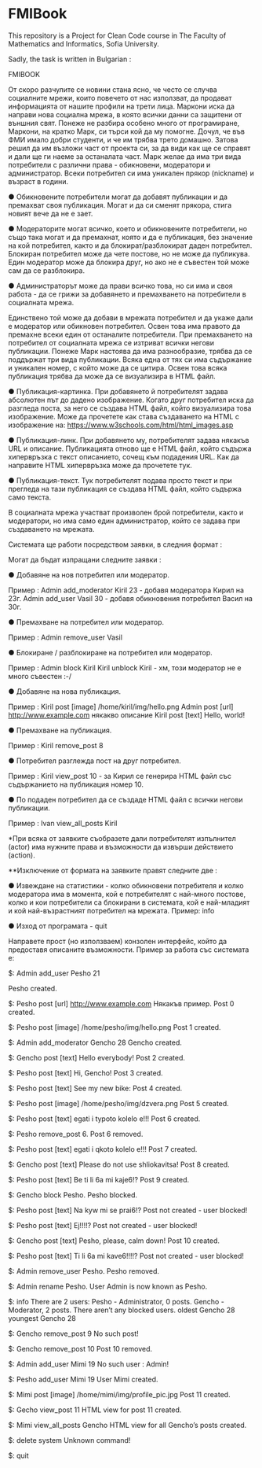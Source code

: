 # FMIBook
This repository is a Project for Clean Code course in The Faculty of Mathematics and Informatics, Sofia University.

Sadly, the task is written in Bulgarian :

FMIBOOK

  От скоро разчулите се новини стана ясно, че често се случва социалните мрежи, които повечето от нас използват, да продават информацията от нашите профили на трети лица. Маркони иска да направи нова социална мрежа, в която всички данни са защитени от външния свят. Понеже не разбира особено много от програмиране, Маркони, на кратко Марк, си търси кой да му помогне. Дочул, че във ФМИ имало добри студенти, и че им трябва трето домашно. Затова решил да им възложи част от проекта си, за да види как ще се справят и дали ще ги наеме за останалата част.
  Марк желае да има три вида потребители с различни права - обикновени, модератори и администратор. Всеки потребител си има уникален прякор (nickname) и възраст в години.
  
● Обикновените потребители могат да добавят публикации и да премахват своя публикация. Могат и да си сменят прякора, стига новият вече да не е зает.

● Модераторите могат всичко, което и обикновените потребители, но също така могат и да премахнат, която и да е публикация, без значение на кой потребител, както и да блокират/разблокират даден потребител. Блокиран потребител може да чете постове, но не може да публикува. Един модератор може да блокира друг, но ако не е съвестен той може сам да се разблокира.

● Администраторът може да прави всичко това, но си има и своя работа - да се грижи за добавянето и премахването на потребители в социалната мрежа.

  Единствено той може да добави в мрежата потребител и да укаже дали е модератор или обикновен потребител. Освен това има правото да премахне всеки един от останалите потребители. При премахването на потребител от социалната мрежа се изтриват всички негови публикации. Понеже Марк настоява да има разнообразие, трябва да се поддържат три вида публикации. Всяка една от тях си има съдържание и уникален номер, с който може да се цитира. Освен това всяка публикация трябва да може да се визуализира в HTML файл.

● Публикация-картинка. При добавянето й потребителят задава абсолютен път до дадено изображение. Когато друг потребител иска да разгледа поста, за него се създава HTML файл, който визуализира това изображение. Може да прочетете как става създаването на  HTML с изображение на: https://www.w3schools.com/html/html_images.asp

● Публикация-линк. При добавянето му, потребителят задава някакъв URL и описание. Публикацията отново ще е HTML файл, който съдържа хипервръзка с текст описанието, сочещ към подадения URL. Как да направите HTML хипервръзка може да прочетете тук.

● Публикация-текст. Тук потребителят подава просто текст и при прегледа на тази публикация се създава HTML файл, който съдържа само текста.

  В социалната мрежа участват произволен брой потребители, както и модератори, но има само един администратор, който се задава при създаването на мрежата.

  Системата ще работи посредством заявки, в следния формат :
<actor> <action> <subject>

  Могат да бъдат изпращани следните заявки :

● Добавяне на нов потребител или модератор.

Пример : 
Admin add_moderator Kiril 23 - добавя модератора Кирил на 23г.
Admin add_user Vasil 30 - добавя обикновения потребител Васил на 30г.

● Премахване на потребител или модератор.

Пример : 
Admin remove_user Vasil

● Блокиране / разблокиране на потребител или модератор.

Пример : 
Admin block Kiril
Kiril unblock Kiril - хм, този модератор не е много съвестен :-/

● Добавяне на нова публикация.

Пример : 
Kiril post [image] /home/kiril/img/hello.png
Admin post [url] http://www.example.com някакво описание
Kiril post [text] Hello, world!

● Премахване на публикация.

Пример : 
Kiril remove_post 8

● Потребител разглежда пост на друг потребител.

Пример : 
Kiril view_post 10  - за Кирил се генерира HTML файл със съдържанието на публикация номер 10.

● По подаден потребител да се създаде HTML файл с всички негови публикации.

Пример : 
Ivan view_all_posts Kiril

*При всяка от заявките съобразете дали потребителят изпълнител (actor) има
нужните права и възможности да извърши действието (action).

**Изключение от формата на заявките правят следните две :

● Извеждане на статистики - колко обикновени потребителя и колко модератора има в момента, кой е потребителят с най-много постове, колко и кои потребители са блокирани в системата, кой е най-младият и кой най-възрастният потребител на мрежата.
Пример: info

● Изход от програмата - quit

Направете прост (но използваем) конзолен интерфейс, който да предоставя
описаните възможности. Пример за работа със системата е:

$: Admin add_user Pesho 21

Pesho created.

$: Pesho post [url] http://www.example.com Някакъв пример.
Post 0 created.

$: Pesho post [image] /home/pesho/img/hello.png
Post 1 created.

$: Admin add_moderator Gencho 28
Gencho created.

$: Gencho post [text] Hello everybody!
Post 2 created.

$: Pesho post [text] Hi, Gencho!
Post 3 created.

$: Pesho post [text] See my new bike:
Post 4 created.

$: Pesho post [image] /home/pesho/img/dzvera.png
Post 5 created.

$: Pesho post [text] egati i typoto kolelo e!!!
Post 6 created.

$: Pesho remove_post 6.
Post 6 removed.

$: Pesho post [text] egati i qkoto kolelo e!!!
Post 7 created.

$: Gencho post [text] Please do not use shliokavitsa!
Post 8 created.

$: Pesho post [text] Be ti li 6a mi kaje6!?
Post 9 created.

$: Gencho block Pesho.
Pesho blocked.

$: Pesho post [text] Na kyw mi se prai6!?
Post not created - user blocked!

$: Pesho post [text] Ej!!!!?
Post not created - user blocked!

$: Gencho post [text] Pesho, please, calm down!
Post 10 created.

$: Pesho post [text] Ti li 6a mi kave6!!!!?
Post not created - user blocked!

$: Admin remove_user Pesho.
Pesho removed.

$: Admin rename Pesho.
User Admin is now known as Pesho.

$: info
There are 2 users:
Pesho - Administrator, 0 posts.
Gencho - Moderator, 2 posts.
There aren’t any blocked users.
oldest Gencho 28
youngest Gencho 28

$: Gencho remove_post 9
No such post!

$: Gencho remove_post 10
Post 10 removed.

$: Admin add_user Mimi 19
No such user : Admin!

$: Pesho add_user Mimi 19
User Mimi created.

$: Mimi post [image] /home/mimi/img/profile_pic.jpg
Post 11 created.

$: Gecho view_post 11
HTML view for post 11 created.

$: Mimi view_all_posts Gencho
HTML view for all Gencho’s posts created.

$: delete system
Unknown command!

$: quit
